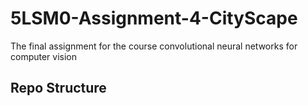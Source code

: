 # 5LSM0-Assignment-4-CityScape

The final assignment for the course convolutional neural networks for computer vision

## Repo Structure
